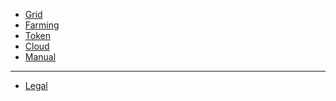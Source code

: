 - [Grid](@tfgrid_home)
- [Farming](@farming_intro)
- [Token](@tokens_what)
- [Cloud](@cloud_home)
- [Manual](!@manual:manual3_home_new)
------------
- [Legal](!@legal:legal_home)


<!-- - [About](@about) -->
<!-- - [Definitions & Concepts](@definitions_concepts) -->
